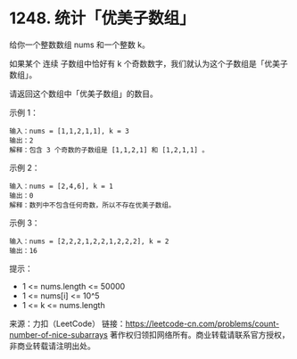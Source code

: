 # 1248. 统计「优美子数组」

给你一个整数数组 nums 和一个整数 k。

如果某个 连续 子数组中恰好有 k 个奇数数字，我们就认为这个子数组是「优美子数组」。

请返回这个数组中「优美子数组」的数目。

示例 1：
```text
输入：nums = [1,1,2,1,1], k = 3
输出：2
解释：包含 3 个奇数的子数组是 [1,1,2,1] 和 [1,2,1,1] 。
```

示例 2：
```text
输入：nums = [2,4,6], k = 1
输出：0
解释：数列中不包含任何奇数，所以不存在优美子数组。
```

示例 3：
```text
输入：nums = [2,2,2,1,2,2,1,2,2,2], k = 2
输出：16
```

提示：
+ 1 <= nums.length <= 50000
+ 1 <= nums[i] <= 10^5
+ 1 <= k <= nums.length

来源：力扣（LeetCode）
链接：https://leetcode-cn.com/problems/count-number-of-nice-subarrays
著作权归领扣网络所有。商业转载请联系官方授权，非商业转载请注明出处。